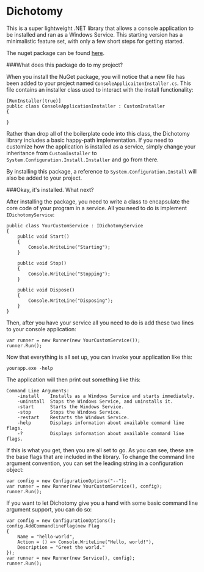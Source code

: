 Dichotomy
=========

This is a super lightweight .NET library that allows a console application to be installed and ran as a Windows Service. This starting version has a minimalistic feature set, with only a few short steps for getting started.

The nuget package can be found [here](http://nuget.org/dichotomy).

###What does this package do to my project?

When you install the NuGet package, you will notice that a new file has been added to your project named `ConsoleApplicaitonInstaller.cs`. This file contains an installer class used to interact with the install functionality:

	[RunInstaller(true)]
    public class ConsoleApplicationInstaller : CustomInstaller
    {
        
    }

Rather than drop all of the boilerplate code into this class, the Dichotomy library includes a basic happy-path implementation. If you need to customize how the application is installed as a service, simply change your inheritance from `CustomInstaller` to `System.Configuration.Install.Installer` and go from there.

By installing this package, a reference to `System.Configuration.Install` will also be added to your project.

###Okay, it's installed. What next?

After installing the package, you need to write a class to encapsulate the core code of your program in a service. All you need to do is implement `IDichotomyService`:

    public class YourCustomService : IDichotomyService
    {
        public void Start()
        {
            Console.WriteLine("Starting");
        }

        public void Stop()
        {
            Console.WriteLine("Stopping");
        }

        public void Dispose()
        {
            Console.WriteLine("Disposing");
        }
    }

Then, after you have your service all you need to do is add these two lines to your console application:

    var runner = new Runner(new YourCustomService());
    runner.Run();

Now that everything is all set up, you can invoke your application like this:

	yourapp.exe -help

The application will then print out something like this:

    Command Line Arguments:
        -install    Installs as a Windows Service and starts immediately.
        -uninstall  Stops the Windows Service, and uninstalls it.
        -start      Starts the Windows Service.
        -stop       Stops the Windows Service.
        -restart    Restarts the Windows Service.
        -help       Displays information about available command line flags.
        -?          Displays information about available command line flags.

If this is what you get, then you are all set to go. As you can see, these are the base flags that are included in the library. To change the command line argument convention, you can set the leading string in a configuration object:

    var config = new ConfigurationOptions("--");
    var runner = new Runner(new YourCustomService(), config);
    runner.Run();

If you want to let Dichotomy give you a hand with some basic command line argument support, you can do so:

    var config = new ConfigurationOptions();
    config.AddCommandlineFlag(new Flag
    {
        Name = "hello-world",
        Action = () => Console.WriteLine("Hello, world!"),
        Description = "Greet the world."
    });
    var runner = new Runner(new Service(), config);
    runner.Run();
